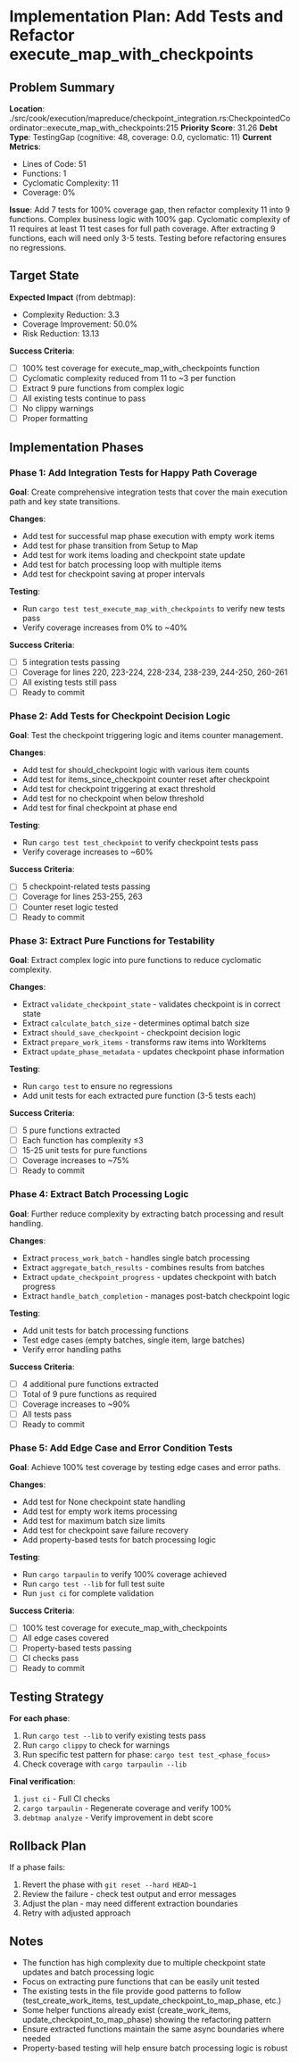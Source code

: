 # Implementation Plan: Add Tests and Refactor execute_map_with_checkpoints

## Problem Summary

**Location**: ./src/cook/execution/mapreduce/checkpoint_integration.rs:CheckpointedCoordinator::execute_map_with_checkpoints:215
**Priority Score**: 31.26
**Debt Type**: TestingGap (cognitive: 48, coverage: 0.0, cyclomatic: 11)
**Current Metrics**:
- Lines of Code: 51
- Functions: 1
- Cyclomatic Complexity: 11
- Coverage: 0%

**Issue**: Add 7 tests for 100% coverage gap, then refactor complexity 11 into 9 functions. Complex business logic with 100% gap. Cyclomatic complexity of 11 requires at least 11 test cases for full path coverage. After extracting 9 functions, each will need only 3-5 tests. Testing before refactoring ensures no regressions.

## Target State

**Expected Impact** (from debtmap):
- Complexity Reduction: 3.3
- Coverage Improvement: 50.0%
- Risk Reduction: 13.13

**Success Criteria**:
- [ ] 100% test coverage for execute_map_with_checkpoints function
- [ ] Cyclomatic complexity reduced from 11 to ~3 per function
- [ ] Extract 9 pure functions from complex logic
- [ ] All existing tests continue to pass
- [ ] No clippy warnings
- [ ] Proper formatting

## Implementation Phases

### Phase 1: Add Integration Tests for Happy Path Coverage

**Goal**: Create comprehensive integration tests that cover the main execution path and key state transitions.

**Changes**:
- Add test for successful map phase execution with empty work items
- Add test for phase transition from Setup to Map
- Add test for work items loading and checkpoint state update
- Add test for batch processing loop with multiple items
- Add test for checkpoint saving at proper intervals

**Testing**:
- Run `cargo test test_execute_map_with_checkpoints` to verify new tests pass
- Verify coverage increases from 0% to ~40%

**Success Criteria**:
- [ ] 5 integration tests passing
- [ ] Coverage for lines 220, 223-224, 228-234, 238-239, 244-250, 260-261
- [ ] All existing tests still pass
- [ ] Ready to commit

### Phase 2: Add Tests for Checkpoint Decision Logic

**Goal**: Test the checkpoint triggering logic and items counter management.

**Changes**:
- Add test for should_checkpoint logic with various item counts
- Add test for items_since_checkpoint counter reset after checkpoint
- Add test for checkpoint triggering at exact threshold
- Add test for no checkpoint when below threshold
- Add test for final checkpoint at phase end

**Testing**:
- Run `cargo test test_checkpoint` to verify checkpoint tests pass
- Verify coverage increases to ~60%

**Success Criteria**:
- [ ] 5 checkpoint-related tests passing
- [ ] Coverage for lines 253-255, 263
- [ ] Counter reset logic tested
- [ ] Ready to commit

### Phase 3: Extract Pure Functions for Testability

**Goal**: Extract complex logic into pure functions to reduce cyclomatic complexity.

**Changes**:
- Extract `validate_checkpoint_state` - validates checkpoint is in correct state
- Extract `calculate_batch_size` - determines optimal batch size
- Extract `should_save_checkpoint` - checkpoint decision logic
- Extract `prepare_work_items` - transforms raw items into WorkItems
- Extract `update_phase_metadata` - updates checkpoint phase information

**Testing**:
- Run `cargo test` to ensure no regressions
- Add unit tests for each extracted pure function (3-5 tests each)

**Success Criteria**:
- [ ] 5 pure functions extracted
- [ ] Each function has complexity ≤3
- [ ] 15-25 unit tests for pure functions
- [ ] Coverage increases to ~75%
- [ ] Ready to commit

### Phase 4: Extract Batch Processing Logic

**Goal**: Further reduce complexity by extracting batch processing and result handling.

**Changes**:
- Extract `process_work_batch` - handles single batch processing
- Extract `aggregate_batch_results` - combines results from batches
- Extract `update_checkpoint_progress` - updates checkpoint with batch progress
- Extract `handle_batch_completion` - manages post-batch checkpoint logic

**Testing**:
- Add unit tests for batch processing functions
- Test edge cases (empty batches, single item, large batches)
- Verify error handling paths

**Success Criteria**:
- [ ] 4 additional pure functions extracted
- [ ] Total of 9 pure functions as required
- [ ] Coverage increases to ~90%
- [ ] All tests pass
- [ ] Ready to commit

### Phase 5: Add Edge Case and Error Condition Tests

**Goal**: Achieve 100% test coverage by testing edge cases and error paths.

**Changes**:
- Add test for None checkpoint state handling
- Add test for empty work items processing
- Add test for maximum batch size limits
- Add test for checkpoint save failure recovery
- Add property-based tests for batch processing logic

**Testing**:
- Run `cargo tarpaulin` to verify 100% coverage achieved
- Run `cargo test --lib` for full test suite
- Run `just ci` for complete validation

**Success Criteria**:
- [ ] 100% test coverage for execute_map_with_checkpoints
- [ ] All edge cases covered
- [ ] Property-based tests passing
- [ ] CI checks pass
- [ ] Ready to commit

## Testing Strategy

**For each phase**:
1. Run `cargo test --lib` to verify existing tests pass
2. Run `cargo clippy` to check for warnings
3. Run specific test pattern for phase: `cargo test test_<phase_focus>`
4. Check coverage with `cargo tarpaulin --lib`

**Final verification**:
1. `just ci` - Full CI checks
2. `cargo tarpaulin` - Regenerate coverage and verify 100%
3. `debtmap analyze` - Verify improvement in debt score

## Rollback Plan

If a phase fails:
1. Revert the phase with `git reset --hard HEAD~1`
2. Review the failure - check test output and error messages
3. Adjust the plan - may need different extraction boundaries
4. Retry with adjusted approach

## Notes

- The function has high complexity due to multiple checkpoint state updates and batch processing logic
- Focus on extracting pure functions that can be easily unit tested
- The existing tests in the file provide good patterns to follow (test_create_work_items, test_update_checkpoint_to_map_phase, etc.)
- Some helper functions already exist (create_work_items, update_checkpoint_to_map_phase) showing the refactoring pattern
- Ensure extracted functions maintain the same async boundaries where needed
- Property-based testing will help ensure batch processing logic is robust
